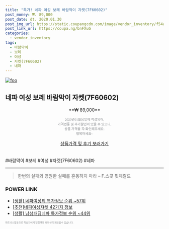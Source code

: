 ```yaml
--- 
title: "특가! 네파 여성 보레 바람막이 자켓(7F60602)" 
post_money: ₩. 89,000 
post_date: dt. 2020.01.30 
post_img_url: https://static.coupangcdn.com/image/vendor_inventory/f54a/0eba2d5e0dd9eea43d02d89fd802e4f4424baef92f64a350953f5d87e231.jpg 
post_link_url: https://coupa.ng/bnFXuG 
categories: 
  - vendor_inventory 
tags: 
  - 바람막이 
  - 보레 
  - 여성 
  - 자켓(7F60602) 
  - 네파 
--- 
```

[![foo](https://static.coupangcdn.com/image/vendor_inventory/f54a/0eba2d5e0dd9eea43d02d89fd802e4f4424baef92f64a350953f5d87e231.jpg)](https://coupa.ng/bnFXuG) 

## 네파 여성 보레 바람막이 자켓(7F60602) 
<p style="text-align: center;">**₩ 89,000**</p> 
<p style="text-align: center;"><span style="color: #898c8f; font-family: Georgia,Times,serif; font-size: 0.75em;">2020년01월30일에 작성되어, <br>가격변동 및 추가할인이 있을 수 있으니,<br> 상품 가격을 꼭!확인해주세요.<br>행복하세요~</span> 
</p>	 
<div markdown="0" style="text-align: center;"><a href="https://coupa.ng/bnFXuG" class="btn btn--success">상품가격 및 후기 보러가기</a></div> 
<br><br> 
  #바람막이 #보레 #여성 #자켓(7F60602) #네파 
<hr> 

> 한번의 실패와 영원한 실패를 혼동하지 마라  – F.스콧 핏제랄드 


### POWER LINK

* <a href="https://blog.naver.com/sakai111/221782453087" target="_blank"> [생활] 네파여성티 특가정보 순위 ~57위</a>
* <a href="https://blog.naver.com/fasyy4321/221789555643" target="_blank">[추천]네파여성쟈켓 42가지 정보</a>
* <a href="https://blog.naver.com/sakai111/221776117520" target="_blank"> [생활] 남성패딩네파 특가정보 순위 ~44위</a>

<span style="color: #898c8f; font-family: Georgia,Times,serif; font-size: 0.55em;">파트너스활동으로 작성자에게 일정액의 커미션이 제공될수 있습니다.</span> 
